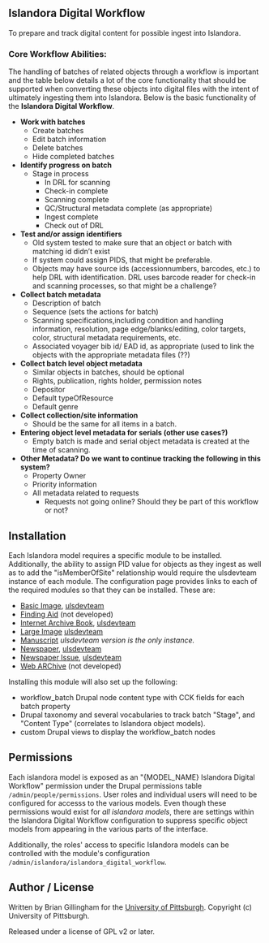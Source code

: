 ## Islandora Digital Workflow
To prepare and track digital content for possible ingest into Islandora.

 ### Core Workflow Abilities:
 The handling of batches of related objects through a workflow is important and the table below details a lot of the core functionality that should be supported when converting these objects into digital files with the intent of ultimately ingesting them into Islandora.  Below is the basic functionality of the **Islandora Digital Workflow**.
- **Work with batches**
	- Create batches
	- Edit batch information
	- Delete batches
	- Hide completed batches
- **Identify progress on batch**
	- Stage in process		
		- In DRL for scanning		
		- Check-in complete		
		- Scanning complete		
		- QC/Structural metadata complete (as appropriate)		
		- Ingest complete		
		- Check out of DRL
- **Test and/or assign identifiers**
	- Old system tested to make sure that an object or batch with matching id didn’t exist
	- If system could assign PIDS, that might be preferable. 
	- Objects may have source ids (accessionnumbers, barcodes, etc.) to help DRL with identification.  DRL uses barcode reader for check-in and scanning processes, so that might be a challenge?
- **Collect batch metadata**
	 - Description of batch
	 - Sequence (sets the actions for batch)
	 - Scanning specifications,including condition and handling information, resolution, page edge/blanks/editing, color targets, color, structural metadata requirements, etc. 
	 - Associated voyager bib id/ EAD id, as appropriate (used to link the objects with the appropriate metadata files (??)
- **Collect batch level object metadata**
	 - Similar objects in batches, should be optional
	 - Rights, publication, rights holder, permission notes
	 - Depositor
	 - Default typeOfResource
	 - Default genre
- **Collect collection/site information**
	 - Should be the same for all items in a batch.
- **Entering object level metadata for serials (other use cases?)**
	 - Empty batch is made and serial object metadata is created at the time of scanning. 
- **Other Metadata? Do we want to continue tracking the following in this system?**
	 - Property Owner
	 - Priority information
	 - All metadata related to requests		
		- Requests not going online? Should they be part of this workflow or not?

## Installation
Each Islandora model requires a specific module to be installed.  Additionally, the ability to assign PID value for objects as they ingest as well as to add the "isMemberOfSite" relationship would require the ulsdevteam instance of each module.  The configuration page provides links to each of the required modules so that they can be installed.  These are:
 - [Basic Image](https://github.com/Islandora/islandora_batch.git), [ulsdevteam](https://github.com/ulsdevteam/islandora_batch.git)
 - [Finding Aid](//) (not developed)
 - [Internet Archive Book](https://github.com/Islandora/islandora_book_batch.git), [ulsdevteam](https://github.com/ulsdevteam/islandora_book_batch.git)
 - [Large Image]() [ulsdevteam](https://github.com/ulsdevteam/islandora_batch.git)
 - [Manuscript](https://github.com/ulsdevteam/islandora_manuscript_batch.git) *ulsdevteam version is the only instance.*
 - [Newspaper](https://github.com/Islandora/islandora_newspaper_batch.git), [ulsdevteam](https://github.com/ulsdevteam/islandora_newspaper_batch.git)
 - [Newspaper Issue](https://github.com/Islandora/islandora_newspaper_batch.git), [ulsdevteam](https://github.com/ulsdevteam/islandora_newspaper_batch.git)
 - [Web ARChive](//) (not developed)

Installing this module will also set up the following:
 - workflow_batch Drupal node content type with CCK fields for each batch property
 - Drupal taxonomy and several vocabularies to track batch "Stage", and "Content Type" (correlates to Islandora object models).
 - custom Drupal views to display the workflow_batch nodes

## Permissions
Each islandora model is exposed as an "{MODEL_NAME} Islandora Digital Workflow" permission under the Drupal permissions table `/admin/people/permissions`.  User roles and individual users will need to be configured for accesss to the various models.  Even though these permissions would exist for *all islandora models*, there are settings within the Islandora Digital Workflow configuration to suppress specific object models from appearing in the various parts of the interface.

Additionally, the roles' access to specific Islandora models can be controlled with the module's configuration `/admin/islandora/islandora_digital_workflow`.

## Author / License

Written by Brian Gillingham for the [University of Pittsburgh](http://www.pitt.edu).  Copyright (c) University of Pittsburgh.

Released under a license of GPL v2 or later.

